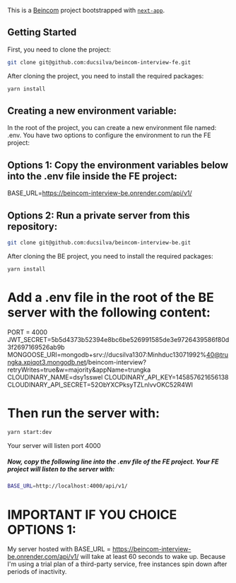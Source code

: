 This is a [Beincom](https://github.com/ducsilva/beincom-interview-fe) project bootstrapped with [`next-app`](https://github.com/vercel/next.js/tree/canary/packages/create-next-app).

## Getting Started

First, you need to clone the project:

```bash
git clone git@github.com:ducsilva/beincom-interview-fe.git
```

After cloning the project, you need to install the required packages:

```bash
yarn install
```

## Creating a new environment variable:

In the root of the project, you can create a new environment file named: .env. You have two options to configure the environment to run the FE project:

## Options 1: Copy the environment variables below into the .env file inside the FE project:

BASE_URL=https://beincom-interview-be.onrender.com/api/v1/

## Options 2: Run a private server from this repository:

```bash
git clone git@github.com:ducsilva/beincom-interview-be.git
```

After cloning the BE project, you need to install the required packages:

```bash
yarn install
```

# Add a .env file in the root of the BE server with the following content:

PORT = 4000
JWT_SECRET=5b5d4373b52394e8bc6be526991585de3e9726439586f80d3f2697169526ab9b
MONGOOSE_URI=mongodb+srv://ducsilva1307:Minhduc13071992%40@trungka.xpiqot3.mongodb.net/beincom-interview?retryWrites=true&w=majority&appName=trungka
CLOUDINARY_NAME=dsy1sswel
CLOUDINARY_API_KEY=145857621656138
CLOUDINARY_API_SECRET=52ObYXCPksyTZLnlvvOKC52R4WI

# Then run the server with:

```bash
yarn start:dev
```

Your server will listen port 4000

##### Now, copy the following line into the .env file of the FE project. Your FE project will listen to the server with:

```bash
BASE_URL=http://localhost:4000/api/v1/
```

# IMPORTANT IF YOU CHOICE OPTIONS 1:

My server hosted with BASE_URL = https://beincom-interview-be.onrender.com/api/v1/ will take at least 60 seconds to wake up. Because I'm using a trial plan of a third-party service, free instances spin down after periods of inactivity.
